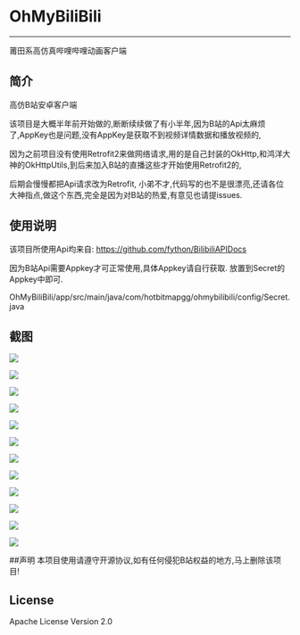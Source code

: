 # OhMyBiliBili
------
莆田系高仿真哔哩哔哩动画客户端

## 简介

高仿B站安卓客户端
</p>该项目是大概半年前开始做的,断断续续做了有小半年,因为B站的Api太麻烦了,AppKey也是问题,没有AppKey是获取不到视频详情数据和播放视频的,
</p>因为之前项目没有使用Retrofit2来做网络请求,用的是自己封装的OkHttp,和鸿洋大神的OkHttpUtils,到后来加入B站的直播这些才开始使用Retrofit2的,
</p>后期会慢慢都把Api请求改为Retrofit, 小弟不才,代码写的也不是很漂亮,还请各位大神指点,做这个东西,完全是因为对B站的热爱,有意见也请提issues.


## 使用说明
该项目所使用Api均来自:
https://github.com/fython/BilibiliAPIDocs

因为B站Api需要Appkey才可正常使用,具体Appkey请自行获取.
放置到Secret的Appkey中即可.
</p>OhMyBiliBili/app/src/main/java/com/hotbitmapgg/ohmybilibili/config/Secret.java



## 截图

![](https://github.com/HotBitmapGG/OhMyBiliBili/blob/OhMyBiliBili/bilibiliPic/01.jpg?raw=true)

![](https://github.com/HotBitmapGG/OhMyBiliBili/blob/OhMyBiliBili/bilibiliPic/02.jpg?raw=true)

![](https://github.com/HotBitmapGG/OhMyBiliBili/blob/OhMyBiliBili/bilibiliPic/03.jpg?raw=true)

![](https://github.com/HotBitmapGG/OhMyBiliBili/blob/OhMyBiliBili/bilibiliPic/04.jpg?raw=true)

![](https://github.com/HotBitmapGG/OhMyBiliBili/blob/OhMyBiliBili/bilibiliPic/05.jpg?raw=true)

![](https://github.com/HotBitmapGG/OhMyBiliBili/blob/OhMyBiliBili/bilibiliPic/06.jpg?raw=true)

![](https://github.com/HotBitmapGG/OhMyBiliBili/blob/OhMyBiliBili/bilibiliPic/07.jpg?raw=true)

![](https://github.com/HotBitmapGG/OhMyBiliBili/blob/OhMyBiliBili/bilibiliPic/08.jpg?raw=true)

![](https://github.com/HotBitmapGG/OhMyBiliBili/blob/OhMyBiliBili/bilibiliPic/09.jpg?raw=true)

![](https://github.com/HotBitmapGG/OhMyBiliBili/blob/OhMyBiliBili/bilibiliPic/10.jpg?raw=true)

![](https://github.com/HotBitmapGG/OhMyBiliBili/blob/OhMyBiliBili/bilibiliPic/11.jpg?raw=true)

![](https://github.com/HotBitmapGG/OhMyBiliBili/blob/OhMyBiliBili/bilibiliPic/12.jpg?raw=true)

##声明
本项目使用请遵守开源协议,如有任何侵犯B站权益的地方,马上删除该项目!

## License

Apache License Version 2.0





